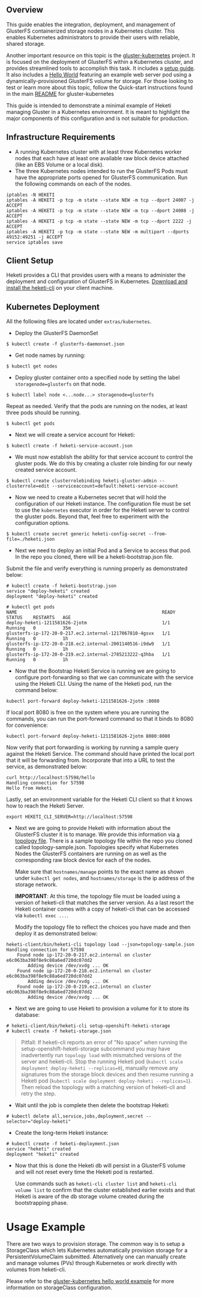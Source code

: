 ## Overview

This guide enables the integration, deployment, and management of GlusterFS containerized storage nodes in a Kubernetes cluster. This enables Kubernetes administrators to provide their users with reliable, shared storage.

Another important resource on this topic is the
[gluster-kubernetes](https://github.com/gluster/gluster-kubernetes) project.
It is focused on the deployment of GlusterFS within a Kubernetes cluster,
and provides streamlined tools to accomplish this task.
It includes a [setup guide](https://github.com/gluster/gluster-kubernetes/blob/master/docs/setup-guide.md).
It also includes a [Hello World](https://github.com/gluster/gluster-kubernetes/tree/master/docs/examples/hello_world)
featuring an example web server pod using a dynamically-provisioned
GlusterFS volume for storage. For those looking to test or learn more about
this topic, follow the Quick-start instructions found in the main
[README](https://github.com/gluster/gluster-kubernetes) for gluster-kubernetes

This guide is intended to demonstrate a minimal example of Heketi managing
Gluster in a Kubernetes environment. It is meant to highlight the major
components of this configuration and is not suitable for production.

## Infrastructure Requirements

* A running Kubernetes cluster with at least three Kubernetes worker nodes
  that each have at least one available raw block device attached
  (like an EBS Volume or a local disk).
* The three Kubernetes nodes intended to run the GlusterFS Pods must have the appropriate ports opened for GlusterFS communication. Run the following commands on each of the nodes.
```
iptables -N HEKETI
iptables -A HEKETI -p tcp -m state --state NEW -m tcp --dport 24007 -j ACCEPT
iptables -A HEKETI -p tcp -m state --state NEW -m tcp --dport 24008 -j ACCEPT
iptables -A HEKETI -p tcp -m state --state NEW -m tcp --dport 2222 -j ACCEPT
iptables -A HEKETI -p tcp -m state --state NEW -m multiport --dports 49152:49251 -j ACCEPT
service iptables save
```

## Client Setup

Heketi provides a CLI that provides users with a means to administer
the deployment and configuration of GlusterFS in Kubernetes.
[Download and install the heketi-cli](https://github.com/cloud-tools/heketi/releases)
on your client machine.

## Kubernetes Deployment
All the following files are located under `extras/kubernetes`.

* Deploy the GlusterFS DaemonSet

```
$ kubectl create -f glusterfs-daemonset.json
```

* Get node names by running:

```
$ kubectl get nodes
```

* Deploy gluster container onto a specified node by setting the
  label `storagenode=glusterfs` on that node.

```
$ kubectl label node <...node...> storagenode=glusterfs
```

Repeat as needed. Verify that the pods are running on the nodes, at least
three pods should be running.

```
$ kubectl get pods
```

* Next we will create a service account for Heketi:

```
$ kubectl create -f heketi-service-account.json
```

* We must now establish the ability for that service account to control
  the gluster pods. We do this by creating a cluster role binding for
  our newly created service account.

```
$ kubectl create clusterrolebinding heketi-gluster-admin --clusterrole=edit --serviceaccount=default:heketi-service-account
```

* Now we need to create a Kubernetes secret that will hold the configuration
  of our Heketi instance. The configuration file must be set to use the
  `kubernetes` executor in order for the Heketi server to control the
  gluster pods. Beyond that, feel free to experiment with the configuration
  options.

```
$ kubectl create secret generic heketi-config-secret --from-file=./heketi.json
```

* Next we need to deploy an initial Pod and a Service to access that pod.
  In the repo you cloned, there will be a heketi-bootstrap.json file.

Submit the file and verify everything is running properly as demonstrated below:

```
# kubectl create -f heketi-bootstrap.json
service "deploy-heketi" created
deployment "deploy-heketi" created

# kubectl get pods
NAME                                                      READY     STATUS    RESTARTS   AGE
deploy-heketi-1211581626-2jotm                            1/1       Running   0          35m
glusterfs-ip-172-20-0-217.ec2.internal-1217067810-4gsvx   1/1       Running   0          1h
glusterfs-ip-172-20-0-218.ec2.internal-2001140516-i9dw9   1/1       Running   0          1h
glusterfs-ip-172-20-0-219.ec2.internal-2785213222-q3hba   1/1       Running   0          1h
```

* Now that the Bootstrap Heketi Service is running we are going to configure port-forwarding so that we can communicate with the service using the Heketi CLI. Using the name of the Heketi pod, run the command below:

`kubectl port-forward deploy-heketi-1211581626-2jotm :8080`

If local port 8080 is free on the system where you are running the commands,
you can run the port-forward command so that it binds to 8080 for convenience:

`kubectl port-forward deploy-heketi-1211581626-2jotm 8080:8080`

Now verify that port forwarding is working by running a sample query
against the Heketi Service. The command should have printed the local port
that it will be forwarding from. Incorporate that into a URL to test the
service, as demonstrated below:

```
curl http://localhost:57598/hello
Handling connection for 57598
Hello from Heketi
```

Lastly, set an environment variable for the Heketi CLI client so that it knows how to reach the Heketi Server.

`export HEKETI_CLI_SERVER=http://localhost:57598`

* Next we are going to provide Heketi with information about the GlusterFS
  cluster it is to manage. We provide this information via
  [a topology file](./topology.md). There is a sample topology file within
  the repo you cloned called topology-sample.json. Topologies specify what
  Kubernetes Nodes the GlusterFS containers are running on as well as the
  corresponding raw block device for each of the nodes.

  Make sure that `hostnames/manage` points to the exact name as shown
  under `kubectl get nodes`, and `hostnames/storage` is the ip address
  of the storage network.

  **IMPORTANT**: At this time, the topology file must be loaded using a version
  of heketi-cli that matches the server version. As a last resort the Heketi
  container comes with a copy of heketi-cli that can be accessed via
  `kubectl exec ...`.

  Modify the topology file to reflect the choices you have made and then
  deploy it as demonstrated below:

```
heketi-client/bin/heketi-cli topology load --json=topology-sample.json
Handling connection for 57598
	Found node ip-172-20-0-217.ec2.internal on cluster e6c063ba398f8e9c88a6ed720dc07dd2
		Adding device /dev/xvdg ... OK
	Found node ip-172-20-0-218.ec2.internal on cluster e6c063ba398f8e9c88a6ed720dc07dd2
		Adding device /dev/xvdg ... OK
	Found node ip-172-20-0-219.ec2.internal on cluster e6c063ba398f8e9c88a6ed720dc07dd2
		Adding device /dev/xvdg ... OK
```

* Next we are going to use Heketi to provision a volume for it to store its database:

```
# heketi-client/bin/heketi-cli setup-openshift-heketi-storage
# kubectl create -f heketi-storage.json
```

> Pitfall: If heketi-cli reports an error of "No space"
  when running the setup-openshift-heketi-storage subcommand you may
  have inadvertently run `topology load` with mismatched versions of the
  server and heketi-cli. Stop the running Heketi pod
  (`kubectl scale deployment deploy-heketi --replicas=0`), manually remove any
  signatures from the storage block devices and then resume running a
  Heketi pod (`kubectl scale deployment deploy-heketi --replicas=1`). Then
  reload the topology with a matching version of heketi-cli and retry the step.

* Wait until the job is complete then delete the bootstrap Heketi:

```
# kubectl delete all,service,jobs,deployment,secret --selector="deploy-heketi"
```

* Create the long-term Heketi instance:

```
# kubectl create -f heketi-deployment.json
service "heketi" created
deployment "heketi" created
```

* Now that this is done the Heketi db will persist in a GlusterFS volume
  and will not reset every time the Heketi pod is restarted.

  Use commands such as `heketi-cli cluster list` and `heketi-cli volume list`
  to confirm that the cluster established earlier exists and that
  Heketi is aware of the db storage volume created during the bootstrapping
  phase.

# Usage Example

There are two ways to provision storage. The common way is to setup a
StorageClass which lets Kubernetes automatically provision storage for a
PersistentVolumeClaim submitted. Alternatively one can manually create and
manage volumes (PVs) through Kubernetes or work directly with volumes
from heketi-cli.

Please refer to the [gluster-kubernetes hello world example](https://github.com/gluster/gluster-kubernetes/blob/master/docs/examples/hello_world/README.md)
for more information on storageClass configuration.
